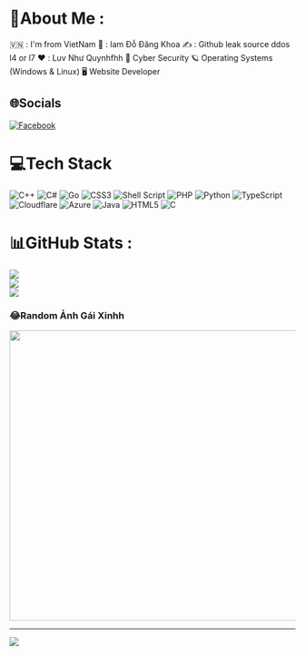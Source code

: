 # 💫About Me :
🇻🇳 : I'm from VietNam
👀 : Iam Đỗ Đăng Khoa
✍️ : Github leak source ddos l4 or l7
❤️ : Luv Như Quynhfhh 
🔐 Cyber Security
🪐 Operating Systems (Windows & Linux)
🖥️ Website Developer

## 🌐Socials
[![Facebook](https://img.shields.io/badge/Facebook-%231877F2.svg?logo=Facebook&logoColor=white)](https://www.facebook.com/DoDangKhoa.Profile) 

# 💻Tech Stack
![C++](https://img.shields.io/badge/c++-%2300599C.svg?style=for-the-badge&logo=c%2B%2B&logoColor=white) ![C#](https://img.shields.io/badge/c%23-%23239120.svg?style=for-the-badge&logo=c-sharp&logoColor=white) ![Go](https://img.shields.io/badge/go-%2300ADD8.svg?style=for-the-badge&logo=go&logoColor=white) ![CSS3](https://img.shields.io/badge/css3-%231572B6.svg?style=for-the-badge&logo=css3&logoColor=white) ![Shell Script](https://img.shields.io/badge/shell_script-%23121011.svg?style=for-the-badge&logo=gnu-bash&logoColor=white) ![PHP](https://img.shields.io/badge/php-%23777BB4.svg?style=for-the-badge&logo=php&logoColor=white) ![Python](https://img.shields.io/badge/python-3670A0?style=for-the-badge&logo=python&logoColor=ffdd54) ![TypeScript](https://img.shields.io/badge/typescript-%23007ACC.svg?style=for-the-badge&logo=typescript&logoColor=white) ![Cloudflare](https://img.shields.io/badge/Cloudflare-F38020?style=for-the-badge&logo=Cloudflare&logoColor=white) ![Azure](https://img.shields.io/badge/azure-%230072C6.svg?style=for-the-badge&logo=azure-devops&logoColor=white) ![Java](https://img.shields.io/badge/java-%23ED8B00.svg?style=for-the-badge&logo=java&logoColor=white) ![HTML5](https://img.shields.io/badge/html5-%23E34F26.svg?style=for-the-badge&logo=html5&logoColor=white) ![C](https://img.shields.io/badge/c-%2300599C.svg?style=for-the-badge&logo=c&logoColor=white)
# 📊GitHub Stats :
![](https://github-readme-stats.vercel.app/api?username=rabbitnxt&theme=radical&hide_border=false&include_all_commits=false&count_private=false)<br/>
![](https://github-readme-streak-stats.herokuapp.com/?user=rabbitnxt&theme=radical&hide_border=false)<br/>
![](https://github-readme-stats.vercel.app/api/top-langs/?username=rabbitnxt&theme=radical&hide_border=false&include_all_commits=false&count_private=false&layout=compact)


### 😂Random Ảnh Gái Xinhh
<img src="https://i.imgur.com/VYFXnpq.jpg" width="512px"/>

---
[![](https://visitcount.itsvg.in/api?id=rabbitnxt&icon=0&color=0)](https://visitcount.itsvg.in)
